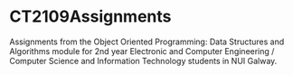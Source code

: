 # CT2109Assignments

Assignments from the Object Oriented Programming: Data Structures and Algorithms module for 2nd year Electronic and Computer Engineering / Computer Science and Information Technology students in NUI Galway.
